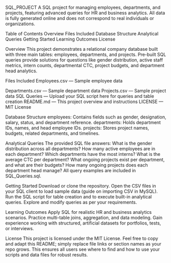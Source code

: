 SQL_PROJECT
A SQL project for managing employees, departments, and projects, featuring advanced queries for HR and business analytics.
All data is fully generated online and does not correspond to real individuals or organizations.

Table of Contents
Overview
Files Included
Database Structure
Analytical Queries
Getting Started
Learning Outcomes
License

Overview
This project demonstrates a relational company database built with three main tables: employees, departments, and projects. Pre-built SQL queries provide solutions for questions like gender distribution, active staff metrics, intern counts, departmental CTC, project budgets, and department head analytics.

Files Included
Employees.csv — Sample employee data

Departments.csv — Sample department data
Projects.csv — Sample project data
SQL Queries — Upload your SQL script here for queries and table creation
README.md — This project overview and instructions
LICENSE — MIT License

Database Structure
employees: Contains fields such as gender, designation, salary, status, and department reference.
departments: Holds department IDs, names, and head employee IDs.
projects: Stores project names, budgets, related departments, and timelines.

Analytical Queries
The provided SQL file answers:
What is the gender distribution across all departments?
How many active employees are in each department?
Which departments have the most interns?
What is the average CTC per department?
What ongoing projects exist per department, and what are their budgets?
How many ongoing projects does each department head manage?
All query examples are included in SQL_Queries.sql.

Getting Started
Download or clone the repository.
Open the CSV files in your SQL client to load sample data (guide on importing CSV in MySQL).
Run the SQL script for table creation and to execute built-in analytical queries.
Explore and modify queries as per your requirements.

Learning Outcomes
Apply SQL for realistic HR and business analytics scenarios.
Practice multi-table joins, aggregation, and data modeling.
Gain experience working with structured, artificial datasets for portfolios, tests, or interviews.

License
This project is licensed under the MIT License.
Feel free to copy and adapt this README; simply replace file links or section names as your repo grows. This ensures all users see where to find and how to use your scripts and data files for robust results.
